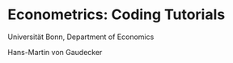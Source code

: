 # Econometrics: Coding Tutorials

Universität Bonn, Department of Economics

Hans-Martin von Gaudecker

